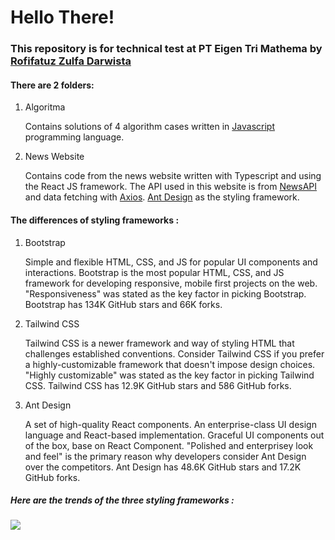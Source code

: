 # Hello There!

<h3>This repository is for technical test at PT Eigen Tri Mathema by <a href='https://github.com/rofifatuzulfa'>Rofifatuz Zulfa Darwista</a></h3>

<h4>There are 2 folders: </h4>
<ol>
<li>Algoritma</li>
<p>
Contains solutions of 4 algorithm cases written in <a href='https://www.javascript.com/'>Javascript</a> programming language. 
</p>
<li>News Website</li>
<p>
Contains code from the news website written with Typescript and using the React JS framework. The API used in this website is from <a href='https://newsapi.org/'>NewsAPI</a> and data fetching with <a href='https://www.npmjs.com/package/axios'>Axios</a>. <a href='https://ant.design/'>Ant Design</a> as the styling framework. 
</p>
</ol>

<h4>The differences of styling frameworks : </h4>

<ol>
<li>Bootstrap</li>
<p>
Simple and flexible HTML, CSS, and JS for popular UI components and interactions. Bootstrap is the most popular HTML, CSS, and JS framework for developing responsive, mobile first projects on the web. "Responsiveness" was stated as the key factor in picking Bootstrap. Bootstrap has 134K GitHub stars and 66K forks.
</p>
<li>Tailwind CSS</li>
<p>
Tailwind CSS is a newer framework and way of styling HTML that challenges established conventions. Consider Tailwind CSS if you prefer a highly-customizable framework that doesn't impose design choices. "Highly customizable" was stated as the key factor in picking Tailwind CSS. Tailwind CSS has 12.9K GitHub stars and 586 GitHub forks.
</p>
<li>Ant Design</li>
<p>
A set of high-quality React components. An enterprise-class UI design language and React-based implementation. Graceful UI components out of the box, base on React Component. "Polished and enterprisey look and feel" is the primary reason why developers consider Ant Design over the competitors. Ant Design has 48.6K GitHub stars and 17.2K GitHub forks. 
</p>
</ol>

<h5>Here are the trends of the three styling frameworks :</h5>
<div>
<img src='https://miro.medium.com/max/1400/1*JwsbjVfNKuKuexQ9lxMkbQ.png' />
</div>

